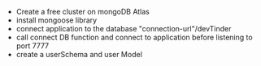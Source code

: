 - Create a free cluster on mongoDB Atlas
- install mongoose library
- connect application to the database "connection-url"/devTinder
- call connect DB function and connect to application before listening to port 7777
- create a userSchema and user Model